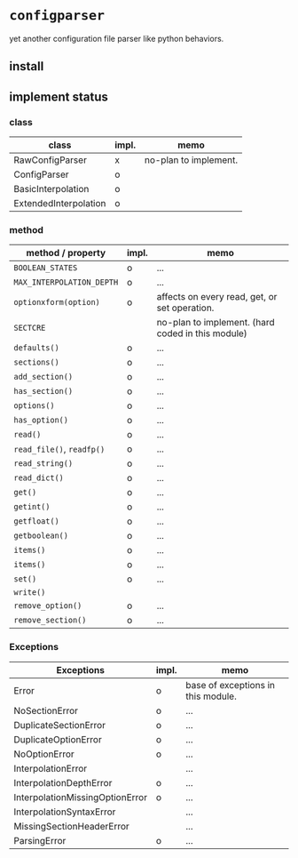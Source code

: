 `configparser`
===============================================================================
yet another configuration file parser like python behaviors.


## install



## implement status

### class

class             | impl. | memo
----------------------|---|-----
RawConfigParser       | x | no-plan to implement.
ConfigParser          | o |
BasicInterpolation    | o |
ExtendedInterpolation | o |


### method

method / property       | impl. | memo
--------------------------|-----|------
`BOOLEAN_STATES`          | o   | ...
`MAX_INTERPOLATION_DEPTH` | o   | ...
`optionxform(option)`     | o   | affects on every read, get, or set operation.
`SECTCRE`                 |     | no-plan to implement. (hard coded in this module)
`defaults()`              | o   | ...
`sections()`              | o   | ...
`add_section()`           | o   | ...
`has_section()`           | o   | ...
`options()`               | o   | ...
`has_option()`            | o   | ...
`read()`                  | o   | ...
`read_file()`, `readfp()` | o   | ...
`read_string()`           | o   | ...
`read_dict()`             | o   | ...
`get()`                   | o   | ...
`getint()`                | o   | ...
`getfloat()`              | o   | ...
`getboolean()`            | o   | ...
`items()`                 | o   | ...
`items()`                 | o   | ...
`set()`                   | o   | ...
`write()`                 |     |
`remove_option()`         | o   | ...
`remove_section()`        | o   | ...



### Exceptions

Exceptions                  | impl. | memo
--------------------------------|---|-------
Error                           | o | base of exceptions in this module.
NoSectionError                  | o | ...
DuplicateSectionError           | o | ...
DuplicateOptionError            | o | ...
NoOptionError                   | o | ...
InterpolationError              |   | ...
InterpolationDepthError         | o | ...
InterpolationMissingOptionError | o | ...
InterpolationSyntaxError        |   | ...
MissingSectionHeaderError       |   | ...
ParsingError                    | o | ...


